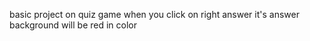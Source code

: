 basic project on quiz game when you click on right answer it's answer background will be red in color
